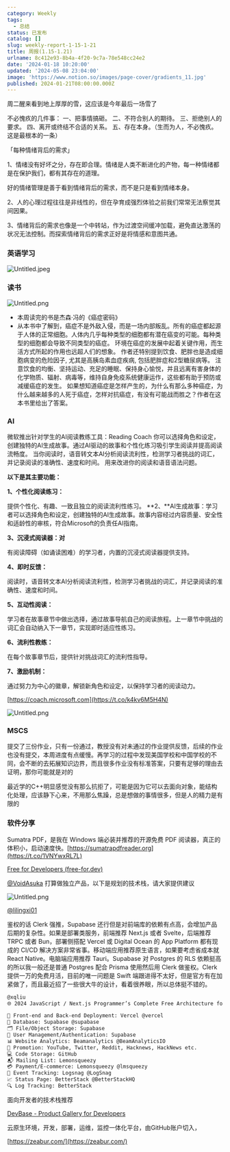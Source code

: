 ```yaml
---
category: Weekly
tags:
  - 总结
status: 已发布
catalog: []
slug: weekly-report-1-15-1-21
title: 周报(1.15-1.21)
urlname: 8c412e93-8b4a-4f20-9c7a-78e548cc24e2
date: '2024-01-18 10:20:00'
updated: '2024-05-08 23:04:00'
image: 'https://www.notion.so/images/page-cover/gradients_11.jpg'
published: 2024-01-21T08:00:00.000Z
---
```


周二醒来看到地上厚厚的雪，这应该是今年最后一场雪了


不必愧疚的几件事：
一、把事情搞砸。
二、不符合别人的期待。
三、拒绝别人的要求。
四、离开或终结不合适的关系。
五、存在本身。（生而为人，不必愧疚。这是最根本的一条）


「每种情绪背后的需求」


1、情绪没有好坏之分，存在即合理。情绪是人类不断进化的产物，每一种情绪都是在保护我们，都有其存在的道理。


好的情绪管理是善于看到情绪背后的需求，而不是只是看到情绪本身。


2、人的心理过程往往是非线性的，但在孕育成强烈体验之前我们常常无法察觉其间因果。


3、情绪背后的需求也像是一个中转站，作为过渡空间缓冲加载，避免直达激荡的状况无法控制。而探索情绪背后的需求正好是将情感和意图共通。


### 英语学习


![Untitled.jpeg](https://prod-files-secure.s3.us-west-2.amazonaws.com/5d24fe63-e567-4804-86f9-9fdc62e13082/faec46dc-9da5-4799-b905-c316418f1168/Untitled.jpeg?X-Amz-Algorithm=AWS4-HMAC-SHA256&X-Amz-Content-Sha256=UNSIGNED-PAYLOAD&X-Amz-Credential=ASIAZI2LB466TUWGK7EP%2F20250324%2Fus-west-2%2Fs3%2Faws4_request&X-Amz-Date=20250324T213341Z&X-Amz-Expires=3600&X-Amz-Security-Token=IQoJb3JpZ2luX2VjEJ3%2F%2F%2F%2F%2F%2F%2F%2F%2F%2FwEaCXVzLXdlc3QtMiJIMEYCIQCE4oIcMUUoBUNDrow4ckwU%2BAtRbHo5JNjLjxInzIJZrwIhALutgWugmmuEqLTR2Ac%2BOTpA3ueIWRo3kHze%2BZjDFOj5KogECPb%2F%2F%2F%2F%2F%2F%2F%2F%2F%2FwEQABoMNjM3NDIzMTgzODA1Igx5McGLrzrhQ6WBC1cq3APnQmc4vHBrj5WJojOrlCYKJX46zwIh1LayweYoJw3JuxkgSWE5KoHF73jNV6u3CbFGarJadHBedwa%2FvWOfuQzw3gc9C%2Fb%2FN5ci8ZR15hYtXzyVyJ%2BoCVNNPqE6rXCxsuYocTzQN0rPpyKJvKUtFVPw9942F4jfGuSspBhus2%2FRIIJgWMyZC5BdUYeZTVXoO9%2BBIPNsIediN%2F96H7CqMBQHFiY8qjkhdcNNwRhH8gpS%2BP0w0esM8nxUMt3UW4q6hn0gxSFacD5r6aIxC%2BNJKbbMr%2FTgrs1cywQz9tI3VTKBMKNJ8MjM1zp08E8hWxzF9OcWjZrGXvb4c00Cn38QU88hh9gcssc%2BiD4Zp%2F6YVnB9W9wH9gnCpeSkL%2BMM3L7GDzFlcQSPQzdiYy99WyrasA7eJ0TeTY6b0VwamXnLH6RpBIXcYe8lu6IXpQlI2awJDsXqDrbvE0SNL%2Bs8O96FkJBGHTegSLU0mAfr2cyNQdqefIaJkLdhk%2B4UjKHQqvqPPlWDrgmU5zukdnDuv5wCCk7P2jhyetfm%2BqzL%2Bm1qtOhYCr%2F7YRYeHeKrIFOlDdtz8%2F6BgB38g22mcP7OXpJkonzfssm7qlFF%2FSU25%2BsHS5Wz0YYTNqRtADFIP6gzazCxkIe%2FBjqkAdfYcxbHNopp7b7BKoEzMBrhikEoBT7IAcuAcj3940lfxpGME7kZiYKsbRU5bZoj4W8AVx68%2FGZ90aMtlnur73T1xJ5j4hPi23Jc0qaIeoDkjxFnJQcvQ6oPUuybk3xuy3s2oTjsuCcBjai%2BjUK%2BvysuwBJhcwN8BgXGvspIV4sa3k06xD8YMamm0kasnggPVh0jH2ckYAf2l9AFLb1ypYQ2OmG3&X-Amz-Signature=7934f4ee462810c35d33ea117b957f0f833ec4fadc77a87c94dd17e0acf34478&X-Amz-SignedHeaders=host&x-id=GetObject)


### 读书


![Untitled.png](https://prod-files-secure.s3.us-west-2.amazonaws.com/5d24fe63-e567-4804-86f9-9fdc62e13082/08aff459-da99-4ed5-87c6-1f4c95b62ac3/Untitled.png?X-Amz-Algorithm=AWS4-HMAC-SHA256&X-Amz-Content-Sha256=UNSIGNED-PAYLOAD&X-Amz-Credential=ASIAZI2LB466TUWGK7EP%2F20250324%2Fus-west-2%2Fs3%2Faws4_request&X-Amz-Date=20250324T213341Z&X-Amz-Expires=3600&X-Amz-Security-Token=IQoJb3JpZ2luX2VjEJ3%2F%2F%2F%2F%2F%2F%2F%2F%2F%2FwEaCXVzLXdlc3QtMiJIMEYCIQCE4oIcMUUoBUNDrow4ckwU%2BAtRbHo5JNjLjxInzIJZrwIhALutgWugmmuEqLTR2Ac%2BOTpA3ueIWRo3kHze%2BZjDFOj5KogECPb%2F%2F%2F%2F%2F%2F%2F%2F%2F%2FwEQABoMNjM3NDIzMTgzODA1Igx5McGLrzrhQ6WBC1cq3APnQmc4vHBrj5WJojOrlCYKJX46zwIh1LayweYoJw3JuxkgSWE5KoHF73jNV6u3CbFGarJadHBedwa%2FvWOfuQzw3gc9C%2Fb%2FN5ci8ZR15hYtXzyVyJ%2BoCVNNPqE6rXCxsuYocTzQN0rPpyKJvKUtFVPw9942F4jfGuSspBhus2%2FRIIJgWMyZC5BdUYeZTVXoO9%2BBIPNsIediN%2F96H7CqMBQHFiY8qjkhdcNNwRhH8gpS%2BP0w0esM8nxUMt3UW4q6hn0gxSFacD5r6aIxC%2BNJKbbMr%2FTgrs1cywQz9tI3VTKBMKNJ8MjM1zp08E8hWxzF9OcWjZrGXvb4c00Cn38QU88hh9gcssc%2BiD4Zp%2F6YVnB9W9wH9gnCpeSkL%2BMM3L7GDzFlcQSPQzdiYy99WyrasA7eJ0TeTY6b0VwamXnLH6RpBIXcYe8lu6IXpQlI2awJDsXqDrbvE0SNL%2Bs8O96FkJBGHTegSLU0mAfr2cyNQdqefIaJkLdhk%2B4UjKHQqvqPPlWDrgmU5zukdnDuv5wCCk7P2jhyetfm%2BqzL%2Bm1qtOhYCr%2F7YRYeHeKrIFOlDdtz8%2F6BgB38g22mcP7OXpJkonzfssm7qlFF%2FSU25%2BsHS5Wz0YYTNqRtADFIP6gzazCxkIe%2FBjqkAdfYcxbHNopp7b7BKoEzMBrhikEoBT7IAcuAcj3940lfxpGME7kZiYKsbRU5bZoj4W8AVx68%2FGZ90aMtlnur73T1xJ5j4hPi23Jc0qaIeoDkjxFnJQcvQ6oPUuybk3xuy3s2oTjsuCcBjai%2BjUK%2BvysuwBJhcwN8BgXGvspIV4sa3k06xD8YMamm0kasnggPVh0jH2ckYAf2l9AFLb1ypYQ2OmG3&X-Amz-Signature=cfab7c85e4d12608d5a87bcbfae95a5a5d5eaf36dae300cd50a45f4ac301b310&X-Amz-SignedHeaders=host&x-id=GetObject)

- 本周读完的书是杰森·冯的《癌症密码》
- 从本书中了解到，癌症不是外敌入侵，而是一场内部叛乱。所有的癌症都起源于人体的正常细胞。人体内几乎每种类型的细胞都有潜在癌变的可能。每种类型的细胞都会导致不同类型的癌症。
环境在癌症的发展中起着关键作用，而生活方式所起的作用也远超人们的想象。
作者还特别提到饮食、肥胖也是造成细胞病变的危险因子, 尤其是高胰岛素血症疾病, 包括肥胖症和2型糖尿病等。
注意饮食的均衡、坚持运动、充足的睡眠、保持身心愉悦，并且远离有害身体的化学物质、辐射、病毒等，维持自身免疫系统健康运作，这些都有助于预防或减缓癌症的发生。
如果想知道癌症是怎样产生的，为什么有那么多种癌症，为什么越来越多的人死于癌症，怎样对抗癌症，有没有可能战而胜之？作者在这本书里给出了答案。

### AI


微软推出针对学生的AI阅读教练工具：Reading Coach
你可以选择角色和设定，创建独特的AI生成故事。通过AI驱动的故事和个性化练习吸引学生阅读并提高阅读流畅度。
当你阅读时，语音转文本AI分析阅读流利性，检测学习者挑战的词汇，并记录阅读的准确性、速度和时间。
用来改进你的阅读和语音语法问题。


**以下是其主要功能：**


**1、个性化阅读练习：**


提供个性化、有趣、一致且独立的阅读流利性练习。
**2、**AI生成故事：学习者可以选择角色和设定，创建独特的AI生成故事。故事内容经过内容质量、安全性和适龄性的审核，符合Microsoft的负责任AI指南。


**3、沉浸式阅读器：对**


有阅读障碍（如诵读困难）的学习者，内置的沉浸式阅读器提供支持。


**4、即时反馈：**


阅读时，语音转文本AI分析阅读流利性，检测学习者挑战的词汇，并记录阅读的准确性、速度和时间。


**5、互动性阅读：**


学习者在故事章节中做出选择，通过故事导航自己的阅读旅程。上一章节中挑战的词汇会自动纳入下一章节，实现即时适应性练习。


**6、流利性教练：**


在每个故事章节后，提供针对挑战词汇的流利性指导。


**7、激励机制：**


通过努力为中心的徽章，解锁新角色和设定，以保持学习者的阅读动力。


[https://coach.microsoft.com](https://t.co/k4kv6M5H4N)


![Untitled.png](https://prod-files-secure.s3.us-west-2.amazonaws.com/5d24fe63-e567-4804-86f9-9fdc62e13082/8f53d036-0cfc-469d-a837-f15107675ae4/Untitled.png?X-Amz-Algorithm=AWS4-HMAC-SHA256&X-Amz-Content-Sha256=UNSIGNED-PAYLOAD&X-Amz-Credential=ASIAZI2LB466TUWGK7EP%2F20250324%2Fus-west-2%2Fs3%2Faws4_request&X-Amz-Date=20250324T213341Z&X-Amz-Expires=3600&X-Amz-Security-Token=IQoJb3JpZ2luX2VjEJ3%2F%2F%2F%2F%2F%2F%2F%2F%2F%2FwEaCXVzLXdlc3QtMiJIMEYCIQCE4oIcMUUoBUNDrow4ckwU%2BAtRbHo5JNjLjxInzIJZrwIhALutgWugmmuEqLTR2Ac%2BOTpA3ueIWRo3kHze%2BZjDFOj5KogECPb%2F%2F%2F%2F%2F%2F%2F%2F%2F%2FwEQABoMNjM3NDIzMTgzODA1Igx5McGLrzrhQ6WBC1cq3APnQmc4vHBrj5WJojOrlCYKJX46zwIh1LayweYoJw3JuxkgSWE5KoHF73jNV6u3CbFGarJadHBedwa%2FvWOfuQzw3gc9C%2Fb%2FN5ci8ZR15hYtXzyVyJ%2BoCVNNPqE6rXCxsuYocTzQN0rPpyKJvKUtFVPw9942F4jfGuSspBhus2%2FRIIJgWMyZC5BdUYeZTVXoO9%2BBIPNsIediN%2F96H7CqMBQHFiY8qjkhdcNNwRhH8gpS%2BP0w0esM8nxUMt3UW4q6hn0gxSFacD5r6aIxC%2BNJKbbMr%2FTgrs1cywQz9tI3VTKBMKNJ8MjM1zp08E8hWxzF9OcWjZrGXvb4c00Cn38QU88hh9gcssc%2BiD4Zp%2F6YVnB9W9wH9gnCpeSkL%2BMM3L7GDzFlcQSPQzdiYy99WyrasA7eJ0TeTY6b0VwamXnLH6RpBIXcYe8lu6IXpQlI2awJDsXqDrbvE0SNL%2Bs8O96FkJBGHTegSLU0mAfr2cyNQdqefIaJkLdhk%2B4UjKHQqvqPPlWDrgmU5zukdnDuv5wCCk7P2jhyetfm%2BqzL%2Bm1qtOhYCr%2F7YRYeHeKrIFOlDdtz8%2F6BgB38g22mcP7OXpJkonzfssm7qlFF%2FSU25%2BsHS5Wz0YYTNqRtADFIP6gzazCxkIe%2FBjqkAdfYcxbHNopp7b7BKoEzMBrhikEoBT7IAcuAcj3940lfxpGME7kZiYKsbRU5bZoj4W8AVx68%2FGZ90aMtlnur73T1xJ5j4hPi23Jc0qaIeoDkjxFnJQcvQ6oPUuybk3xuy3s2oTjsuCcBjai%2BjUK%2BvysuwBJhcwN8BgXGvspIV4sa3k06xD8YMamm0kasnggPVh0jH2ckYAf2l9AFLb1ypYQ2OmG3&X-Amz-Signature=75cf7ba3457aef8c2330a000494ebc98f59be021d49d927b93db6af7e2112b92&X-Amz-SignedHeaders=host&x-id=GetObject)


### MSCS


提交了三份作业，只有一份通过，教授没有对未通过的作业提供反馈，后续的作业也没有提交，本周进度有点缓慢。再学习的过程中发现美国学校和中国学校的不同，会不断的去拓展知识边界，而且很多作业没有标准答案，只要有足够的理由去证明，那你可能就是对的


最近学的C++明显感觉没有那么抗拒了，可能是因为它可以去面向对象，能结构化处理，应该静下心来，不用那么焦躁，总是想做的事情很多，但是人的精力是有限的


### 软件分享


Sumatra PDF，是我在 Windows 端必装并推荐的开源免费 PDF 阅读器，真正的体积小，启动速度快。[https://sumatrapdfreader.org](https://t.co/1VNYwxRL7L)


[Free for Developers (free-for.dev)](https://free-for.dev/#/)


[@VoidAsuka](https://twitter.com/VoidAsuka) 打算做独立产品，以下是规划的技术栈，请大家提供建议


![Untitled.png](https://prod-files-secure.s3.us-west-2.amazonaws.com/5d24fe63-e567-4804-86f9-9fdc62e13082/93561a3c-b2bc-4a43-bbc5-67e3f740ed5e/Untitled.png?X-Amz-Algorithm=AWS4-HMAC-SHA256&X-Amz-Content-Sha256=UNSIGNED-PAYLOAD&X-Amz-Credential=ASIAZI2LB466TUWGK7EP%2F20250324%2Fus-west-2%2Fs3%2Faws4_request&X-Amz-Date=20250324T213341Z&X-Amz-Expires=3600&X-Amz-Security-Token=IQoJb3JpZ2luX2VjEJ3%2F%2F%2F%2F%2F%2F%2F%2F%2F%2FwEaCXVzLXdlc3QtMiJIMEYCIQCE4oIcMUUoBUNDrow4ckwU%2BAtRbHo5JNjLjxInzIJZrwIhALutgWugmmuEqLTR2Ac%2BOTpA3ueIWRo3kHze%2BZjDFOj5KogECPb%2F%2F%2F%2F%2F%2F%2F%2F%2F%2FwEQABoMNjM3NDIzMTgzODA1Igx5McGLrzrhQ6WBC1cq3APnQmc4vHBrj5WJojOrlCYKJX46zwIh1LayweYoJw3JuxkgSWE5KoHF73jNV6u3CbFGarJadHBedwa%2FvWOfuQzw3gc9C%2Fb%2FN5ci8ZR15hYtXzyVyJ%2BoCVNNPqE6rXCxsuYocTzQN0rPpyKJvKUtFVPw9942F4jfGuSspBhus2%2FRIIJgWMyZC5BdUYeZTVXoO9%2BBIPNsIediN%2F96H7CqMBQHFiY8qjkhdcNNwRhH8gpS%2BP0w0esM8nxUMt3UW4q6hn0gxSFacD5r6aIxC%2BNJKbbMr%2FTgrs1cywQz9tI3VTKBMKNJ8MjM1zp08E8hWxzF9OcWjZrGXvb4c00Cn38QU88hh9gcssc%2BiD4Zp%2F6YVnB9W9wH9gnCpeSkL%2BMM3L7GDzFlcQSPQzdiYy99WyrasA7eJ0TeTY6b0VwamXnLH6RpBIXcYe8lu6IXpQlI2awJDsXqDrbvE0SNL%2Bs8O96FkJBGHTegSLU0mAfr2cyNQdqefIaJkLdhk%2B4UjKHQqvqPPlWDrgmU5zukdnDuv5wCCk7P2jhyetfm%2BqzL%2Bm1qtOhYCr%2F7YRYeHeKrIFOlDdtz8%2F6BgB38g22mcP7OXpJkonzfssm7qlFF%2FSU25%2BsHS5Wz0YYTNqRtADFIP6gzazCxkIe%2FBjqkAdfYcxbHNopp7b7BKoEzMBrhikEoBT7IAcuAcj3940lfxpGME7kZiYKsbRU5bZoj4W8AVx68%2FGZ90aMtlnur73T1xJ5j4hPi23Jc0qaIeoDkjxFnJQcvQ6oPUuybk3xuy3s2oTjsuCcBjai%2BjUK%2BvysuwBJhcwN8BgXGvspIV4sa3k06xD8YMamm0kasnggPVh0jH2ckYAf2l9AFLb1ypYQ2OmG3&X-Amz-Signature=57e4b86351f2fc1da5348b69e8b2dba2c9b7719111c5685c4fc6f9a1f67de829&X-Amz-SignedHeaders=host&x-id=GetObject)


[@lilingxi01](https://twitter.com/lilingxi01)


鉴权的话 Clerk 强推，Supabase 还行但是对前端库的依赖有点高，会增加产品后期的复杂性。如果是部署类服务，前端推荐 Next.js 或者 Svelte，后端推荐 TRPC 或者 Bun，部署侧搭配 Vercel 或 Digital Ocean 的 App Platform 都有现成的 CI/CD 解决方案非常省事。移动端应用推荐原生语言，如果要考虑省成本就 React Native。电脑端应用推荐 Tauri。Supabase 对 Postgres 的 RLS 依赖挺高的所以我一般还是普通 Postgres 配合 Prisma 使用然后用 Clerk 做鉴权。Clerk 提供一万的免费月活，目前的唯一问题是 Swift 端跟进得不太好，但是官方有在加紧做了，而且最近招了一些很大牛的设计，看着很养眼，所以总体挺不错的。


```markdown
@xqliu
🌐 2024 JavaScript / Next.js Programmer’s Complete Free Architecture for solo entrepreneur:

🔧 Front-end and Back-end Deployment: Vercel @vercel
💾 Database: Supabase @supabase
🗂️ File/Object Storage: Supabase
👥 User Management/Authentication: Supabase
📊 Website Analytics: Beamanalytics @BeamAnalyticsIO
📣 Promotion: YouTube, Twitter, Reddit, Hacknews, HackNews etc. 
💻 Code Storage: GitHub
📬 Mailing List: Lemonsqueezy
💳 Payment/E-commerce: Lemonsqueezy @lmsqueezy
📌 Event Tracking: Logsnag @LogSnag
📈 Status Page: BetterStack @BetterStackHQ
🔍 Log Tracking: BetterStack
```


面向开发者的技术栈推荐


[DevBase - Product Gallery for Developers](https://devbase.fyi/)


云原生环境，开发，部署，运维，监控一体化平台，由GitHub账户切入，


[https://zeabur.com/](https://zeabur.com/)


